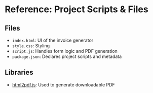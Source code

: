 # Reference: Project Scripts & Files

## Files
- `index.html`: UI of the invoice generator
- `style.css`: Styling
- `script.js`: Handles form logic and PDF generation
- `package.json`: Declares project scripts and metadata

## Libraries
- [html2pdf.js](https://github.com/eKoopmans/html2pdf): Used to generate downloadable PDF
